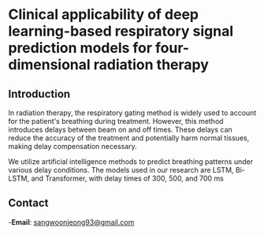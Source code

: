 # Clinical applicability of deep learning-based respiratory signal prediction models for four-dimensional radiation therapy


## Introduction
In radiation therapy, the respiratory gating method is widely used to account for the patient's breathing during treatment. However, this method introduces delays between beam on and off times. These delays can reduce the accuracy of the treatment and potentially harm normal tissues, making delay compensation necessary.

We utilize artificial intelligence methods to predict breathing patterns under various delay conditions. The models used in our research are LSTM, Bi-LSTM, and Transformer, with delay times of 300, 500, and 700 ms





## Contact
-**Email**: sangwoonjeong93@gmail.com












